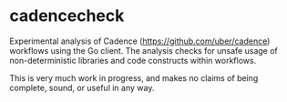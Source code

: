 # cadencecheck

Experimental analysis of Cadence (https://github.com/uber/cadence) workflows using the Go client. The analysis checks for unsafe usage of non-deterministic libraries and code constructs within workflows.

This is very much work in progress, and makes no claims of being complete, sound, or useful in any way.
